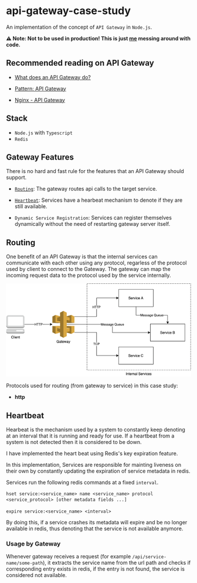 # api-gateway-case-study

An implementation of the concept of `API Gateway` in `Node.js`.

**⚠️ Note: Not to be used in production! This is just [me](https://github.com/gurleensethi) messing around with code.**

## Recommended reading on API Gateway

- [What does an API Gateway do?](https://www.redhat.com/en/topics/api/what-does-an-api-gateway-do)

- [Pattern: API Gateway](https://microservices.io/patterns/apigateway.html)

- [Nginx - API Gateway](https://www.nginx.com/learn/api-gateway/)

## Stack

- `Node.js` with `Typescript`
- `Redis`

## Gateway Features

There is no hard and fast rule for the features that an API Gateway should support.

- [`Routing`](#routing): The gateway routes api calls to the target service.

- [`Heartbeat`](#heartbeat): Services have a hearbeat mechanism to denote if they are still available.

- `Dynamic Service Registration`: Services can register themselves dynamically without the need of restarting gateway server itself.

## Routing

One benefit of an API Gateway is that the internal services can communicate with each other using any protocol, regarless of the protocol used by client to connect to the Gateway. The gateway can map the incoming request data to the protocol used by the service internally.

![gateway_communication_protocol](https://raw.githubusercontent.com/gurleensethi/api-gateway-case-study/main/images/gateway_communication_protocol.png)

Protocols used for routing (from gateway to service) in this case study:

- **http**

## Heartbeat

Hearbeat is the mechanism used by a system to constantly keep denoting at an interval that it is running and ready for use. If a heartbeat from a system is not detected then it is considered to be down.

I have implemented the heart beat using Redis's key expiration feature.

In this implementation, Services are responsible for mainting liveness on their own by constantly updating the expiration of service metadata in redis.

Services run the following redis commands at a fixed `interval`.

```redis
hset service:<service_name> name <service_name> protocol <service_protocol> [other metadata fields ...]

expire service:<service_name> <interval>
```

By doing this, if a service crashes its metadata will expire and be no longer available in redis, thus denoting that the service is not available anymore.

### Usage by Gateway

Whenever gateway receives a request (for example `/api/service-name/some-path`), it extracts the service name from the url path and checks if corresponding entry exists in redis, if the entry is not found, the service is considered not available.
